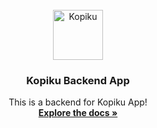 <br />
<div align="center">
  <a href="https://hellojobb.vercel.app/">
    <img src="https://kopiku.cyclic.app/uploads/images/coffe-logo.webp" alt="Kopiku" width="80" height="80">
  </a>

  <h3 align="center">Kopiku Backend App</h3>

  <p align="center">
    This is a backend for Kopiku App!
    <br />
    <a href="https://github.com/MaulanaRhezaArdiansyah/kopiku-backend"><strong>Explore the docs »</strong></a>
    <br />
    <br />
  </p>
</div>
